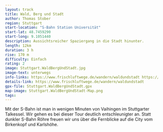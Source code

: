 ```yaml
---
layout: track
title: Wald, Berg und Stadt
author: Thomas Stober
region: Stuttgart
start-location: "S-Bahn Station Universität"
start-lat: 48.7459290
start-long: 9.1051440
description: Aussichtsreicher Spaziergang in die Stadt hinunter.
length: 12km
duration: 3 h
rise: 170 m
difficulty: Einfach
rating: 2
image: Stuttgart.WaldBergUndStadt.jpg
image-text: unterwegs
info-links: https://www.frischluftwege.de/wandern/waldundstadt https://www.inslichtruecken.de
details-link: https://www.frischluftwege.de/wandern/waldundstadt
gpx-file: Stuttgart.WaldBergUndStadt.gpx
map-image: Stuttgart.WaldBergUndStadt-Map.png
tags: 
---
```




Mit der S-Bahn ist man in wenigen Minuten von Vaihingen im Stuttgarter Talkessel. Wir gehen es bei dieser Tour deutlich entschleunigter an. Statt dunkler S-Bahn Röhre freuen wir uns über die Fernblicke auf die City vom Birkenkopf und Karlshöhe.




